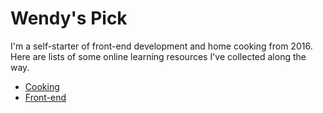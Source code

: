 # Wendy's Pick

I'm a self-starter of front-end development and home cooking from 2016. Here
are lists of some online learning resources I've collected along the way.

* [Cooking](https://goo.gl/j9kUW5)
* [Front-end](https://goo.gl/qSXmHd)
